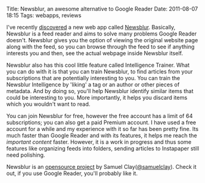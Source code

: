 Title: Newsblur, an awesome alternative to Google Reader
Date: 2011-08-07 18:15
Tags: webapps, reviews

I've recently [discovered][1] a new web app called [Newsblur][newsblur]. Basically, Newsblur is a feed reader and aims to solve many problems Google Reader doesn't. Newsblur gives you the option of viewing the original website page along with the feed, so you can browse through the feed to see if anything interests you and then, see the actual webpage inside Newsblur itself. 

Newsblur also has this cool little feature called Intelligence Trainer. What you can do with it is that you can train Newsblur, to find articles from your subscriptions that are potentially interesting to you.  You can train the Newsblur Intelligence by 'liking' a tag or an author or other pieces of metadata. And by doing so, you'll help Newsblur identify similar items that could be interesting to you. More importantly, it helps you discard items which you wouldn't want to read.

You can join Newsblur for free, however the free account has a limit of 64 subscriptions; you can also get a paid Premium account. I have used a free account for a while and my experience with it so far has been pretty fine. Its much faster than Google Reader and with its features, it helps me reach the *important content* faster. However, it is a work in progress and thus some features like organizing feeds into folders, sending articles to Instapaper still need polishing.

Newsblur is an [opensource project][2] by Samuel Clay([@samuelclay][3]). Check it out, if you use Google Reader, you'll probably like it. 

[1]: http://news.ycombinator.com/item?id=2805152
[newsblur]: http://newsblur.com
[2]: http://github.com/samuelclay/NewsBlur/
[3]: http://twitter.com/samuelclay
